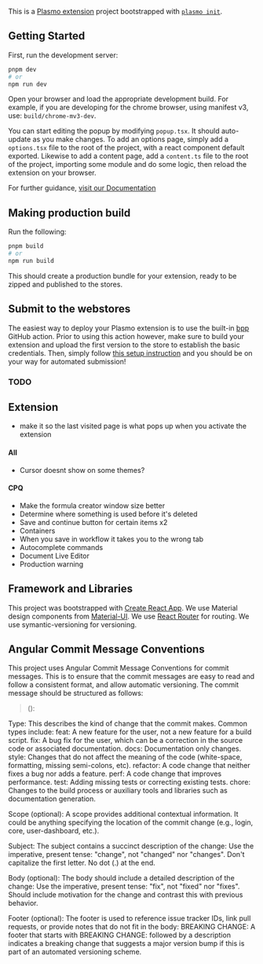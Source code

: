 This is a [Plasmo extension](https://docs.plasmo.com/) project bootstrapped with [`plasmo init`](https://www.npmjs.com/package/plasmo).

## Getting Started

First, run the development server:

```bash
pnpm dev
# or
npm run dev
```

Open your browser and load the appropriate development build. For example, if you are developing for the chrome browser, using manifest v3, use: `build/chrome-mv3-dev`.

You can start editing the popup by modifying `popup.tsx`. It should auto-update as you make changes. To add an options page, simply add a `options.tsx` file to the root of the project, with a react component default exported. Likewise to add a content page, add a `content.ts` file to the root of the project, importing some module and do some logic, then reload the extension on your browser.

For further guidance, [visit our Documentation](https://docs.plasmo.com/)

## Making production build

Run the following:

```bash
pnpm build
# or
npm run build
```

This should create a production bundle for your extension, ready to be zipped and published to the stores.

## Submit to the webstores

The easiest way to deploy your Plasmo extension is to use the built-in [bpp](https://bpp.browser.market) GitHub action. Prior to using this action however, make sure to build your extension and upload the first version to the store to establish the basic credentials. Then, simply follow [this setup instruction](https://docs.plasmo.com/framework/workflows/submit) and you should be on your way for automated submission!

### TODO

## Extension
* make it so the last visited page is what pops up when you activate the extension

#### All
* Cursor doesnt show on some themes?

#### CPQ
* Make the formula creator window size better
* Determine where something is used before it's deleted
* Save and continue button for certain items x2
* Containers
* When you save in workflow it takes you to the wrong tab
* Autocomplete commands
* Document Live Editor
* Production warning

## Framework and Libraries
This project was bootstrapped with [Create React App](https://github.com/facebook/create-react-app).
We use Material design components from [Material-UI](https://material-ui.com/).
We use [React Router](https://reactrouter.com/) for routing.
We use symantic-versioning for versioning.

## Angular Commit Message Conventions

This project uses Angular Commit Message Conventions for commit messages. This is to ensure that the commit messages are easy to read and follow a consistent format, and allow automatic versioning. The commit message should be structured as follows:

> <type>(<scope>): <subject>
> <BLANK LINE>
> <body>
> <BLANK LINE>
> <footer>

Type: This describes the kind of change that the commit makes. Common types include:
    feat: A new feature for the user, not a new feature for a build script.
    fix: A bug fix for the user, which can be a correction in the source code or associated documentation.
    docs: Documentation only changes.
    style: Changes that do not affect the meaning of the code (white-space, formatting, missing semi-colons, etc).
    refactor: A code change that neither fixes a bug nor adds a feature.
    perf: A code change that improves performance.
    test: Adding missing tests or correcting existing tests.
    chore: Changes to the build process or auxiliary tools and libraries such as documentation generation.

Scope (optional): A scope provides additional contextual information. It could be anything specifying the location of the commit change (e.g., login, core, user-dashboard, etc.).

Subject: The subject contains a succinct description of the change:
    Use the imperative, present tense: "change", not "changed" nor "changes".
    Don't capitalize the first letter.
    No dot (.) at the end.

Body (optional): The body should include a detailed description of the change:
    Use the imperative, present tense: "fix", not "fixed" nor "fixes".
    Should include motivation for the change and contrast this with previous behavior.

Footer (optional): The footer is used to reference issue tracker IDs, link pull requests, or provide notes that do not fit in the body:
    BREAKING CHANGE: A footer that starts with BREAKING CHANGE: followed by a description indicates a breaking change that suggests a major version bump if this is part of an automated versioning scheme.